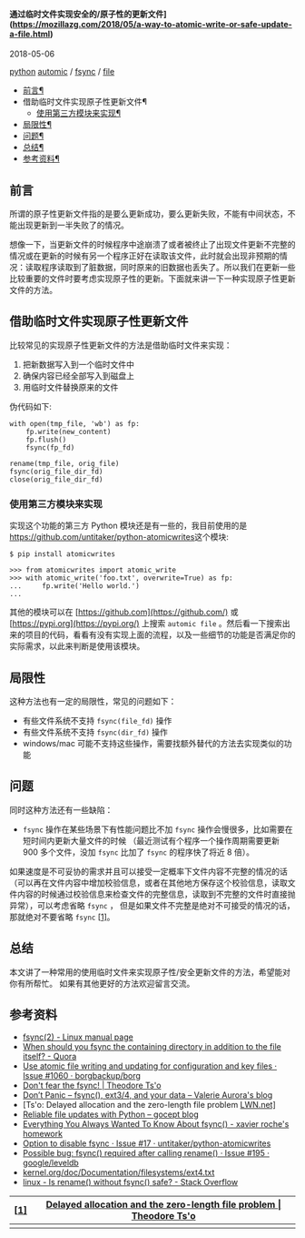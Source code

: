 #### 通过临时文件实现安全的/原子性的更新文件](https://mozillazg.com/2018/05/a-way-to-atomic-write-or-safe-update-a-file.html)

2018-05-06

[python](https://mozillazg.com/category/python.html) [automic](https://mozillazg.com/tag/automic.html) / [fsync](https://mozillazg.com/tag/fsync.html) / [file](https://mozillazg.com/tag/file.html)

-   [前言¶](https://mozillazg.com/2018/05/a-way-to-atomic-write-or-safe-update-a-file.html#hidid2)
-   借助临时文件实现原子性更新文件¶
    -   [使用第三方模块来实现¶](https://mozillazg.com/2018/05/a-way-to-atomic-write-or-safe-update-a-file.html#hidid4)
-   [局限性¶](https://mozillazg.com/2018/05/a-way-to-atomic-write-or-safe-update-a-file.html#hidid5)
-   [问题¶](https://mozillazg.com/2018/05/a-way-to-atomic-write-or-safe-update-a-file.html#hidid6)
-   [总结¶](https://mozillazg.com/2018/05/a-way-to-atomic-write-or-safe-update-a-file.html#hidid8)
-   [参考资料¶](https://mozillazg.com/2018/05/a-way-to-atomic-write-or-safe-update-a-file.html#hidid9)

## 前言

所谓的原子性更新文件指的是要么更新成功，要么更新失败，不能有中间状态，不能出现更新到一半失败了的情况。

想像一下，当更新文件的时候程序中途崩溃了或者被终止了出现文件更新不完整的情况或在更新的时候有另一个程序正好在读取该文件，此时就会出现非预期的情况：读取程序读取到了脏数据，同时原来的旧数据也丢失了。所以我们在更新一些比较重要的文件时要考虑实现原子性的更新。下面就来讲一下一种实现原子性更新文件的方法。

## 借助临时文件实现原子性更新文件

比较常见的实现原子性更新文件的方法是借助临时文件来实现：

1.  把新数据写入到一个临时文件中
2.  确保内容已经全部写入到磁盘上
3.  用临时文件替换原来的文件

伪代码如下:

```
with open(tmp_file, 'wb') as fp:
    fp.write(new_content)
    fp.flush()
    fsync(fp_fd)

rename(tmp_file, orig_file)
fsync(orig_file_dir_fd)
close(orig_file_dir_fd)

```

### 使用第三方模块来实现

实现这个功能的第三方 Python 模块还是有一些的，我目前使用的是 <https://github.com/untitaker/python-atomicwrites>这个模块:

```
$ pip install atomicwrites

```

```
>>> from atomicwrites import atomic_write
>>> with atomic_write('foo.txt', overwrite=True) as fp:
...     fp.write('Hello world.')
...

```

其他的模块可以在 [https://github.com](https://github.com/) 或 [https://pypi.org](https://pypi.org/) 上搜索 `automic file` 。然后看一下搜索出来的项目的代码，看看有没有实现上面的流程，以及一些细节的功能是否满足你的实际需求，以此来判断是使用该模块。

## 局限性

这种方法也有一定的局限性，常见的问题如下：

-   有些文件系统不支持 `fsync(file_fd)` 操作
-   有些文件系统不支持 `fsync(dir_fd)` 操作
-   windows/mac 可能不支持这些操作，需要找额外替代的方法去实现类似的功能

## 问题

同时这种方法还有一些缺陷：

-   `fsync` 操作在某些场景下有性能问题比不加 `fsync` 操作会慢很多，比如需要在短时间内更新大量文件的时候 （最近测试有个程序一个操作周期需要更新 900 多个文件，没加 `fsync` 比加了 `fsync` 的程序快了将近 8 倍）。

如果速度是不可妥协的需求并且可以接受一定概率下文件内容不完整的情况的话（可以再在文件内容中增加校验信息，或者在其他地方保存这个校验信息，读取文件内容的时候通过校验信息来检查文件的完整信息，读取到不完整的文件时直接抛异常），可以考虑省略 `fsync` ， 但是如果文件不完整是绝对不可接受的情况的话，那就绝对不要省略 `fsync` [[1\]](https://mozillazg.com/2018/05/a-way-to-atomic-write-or-safe-update-a-file.html#id10)。

## 总结

本文讲了一种常用的使用临时文件来实现原子性/安全更新文件的方法，希望能对你有所帮忙。 如果有其他更好的方法欢迎留言交流。

## 参考资料

-   [fsync(2) - Linux manual page](http://man7.org/linux/man-pages/man2/fsync.2.html)
-   [When should you fsync the containing directory in addition to the file itself? - Quora](https://www.quora.com/When-should-you-fsync-the-containing-directory-in-addition-to-the-file-itself)
-   [Use atomic file writing and updating for configuration and key files · Issue #1060 · borgbackup/borg](https://github.com/borgbackup/borg/issues/1060)
-   [Don't fear the fsync! | Theodore Ts'o](http://thunk.org/tytso/blog/2009/03/15/dont-fear-the-fsync/)
-   [Don’t Panic – fsync(), ext3/4, and your data – Valerie Aurora's blog](https://blog.valerieaurora.org/2009/04/16/dont-panic-fsync-ext34-and-your-data/)
-   [Ts'o: Delayed allocation and the zero-length file problem [LWN.net\]](https://lwn.net/Articles/323169/)
-   [Reliable file updates with Python – gocept blog](https://blog.gocept.com/2013/07/15/reliable-file-updates-with-python/)
-   [Everything You Always Wanted To Know About fsync() - xavier roche's homework](http://blog.httrack.com/blog/2013/11/15/everything-you-always-wanted-to-know-about-fsync/)
-   [Option to disable fsync · Issue #17 · untitaker/python-atomicwrites](https://github.com/untitaker/python-atomicwrites/issues/17)
-   [Possible bug: fsync() required after calling rename() · Issue #195 · google/leveldb](https://github.com/google/leveldb/issues/195)
-   [kernel.org/doc/Documentation/filesystems/ext4.txt](https://www.kernel.org/doc/Documentation/filesystems/ext4.txt)
-   [linux - Is rename() without fsync() safe? - Stack Overflow](https://stackoverflow.com/questions/7433057/is-rename-without-fsync-safe)

| [[1\]](https://mozillazg.com/2018/05/a-way-to-atomic-write-or-safe-update-a-file.html#id7) | [Delayed allocation and the zero-length file problem \| Theodore Ts'o](http://dream.thunk.org/tytso/blog/2009/03/12/delayed-allocation-and-the-zero-length-file-problem/) |
| ---------------------------------------- | ---------------------------------------- |
|                                          |                                          |